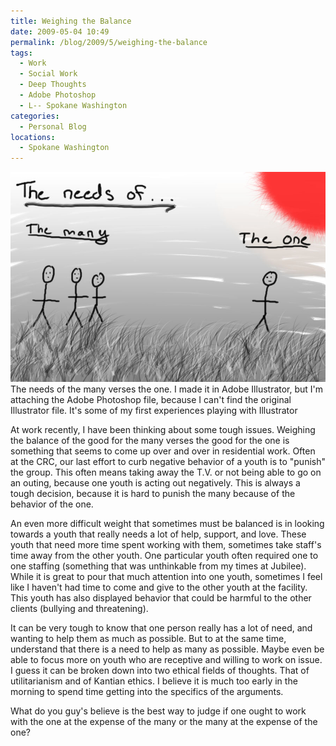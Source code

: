 ```yaml
---
title: Weighing the Balance
date: 2009-05-04 10:49
permalink: /blog/2009/5/weighing-the-balance
tags:
  - Work
  - Social Work
  - Deep Thoughts
  - Adobe Photoshop
  - L-- Spokane Washington
categories:
  - Personal Blog
locations: 
  - Spokane Washington
---
```



![ The needs of the many verses the one. I made it in Adobe Illustrator, but I'm attaching the Adobe Photoshop file, because I can't find the original Illustrator file. It's some of my first experiences playing with Illustrator][1] The needs of the many verses the one. I made it in Adobe Illustrator, but I'm attaching the Adobe Photoshop file, because I can't find the original Illustrator file. It's some of my first experiences playing with Illustrator

   [1]: /assets/media/the-needs-of-the-many-vs-the-one.jpg

At work recently, I have been thinking about some tough issues. Weighing the balance of the good for the many verses the good for the one is something that seems to come up over and over in residential work. Often at the CRC, our last effort to curb negative behavior of a youth is to "punish" the group. This often means taking away the T.V. or not being able to go on an outing, because one youth is acting out negatively. This is always a tough decision, because it is hard to punish the many because of the behavior of the one.

An even more difficult weight that sometimes must be balanced is in looking towards a youth that really needs a lot of help, support, and love. These youth that need more time spent working with them, sometimes take staff's time away from the other youth. One particular youth often required one to one staffing (something that was unthinkable from my times at Jubilee). While it is great to pour that much attention into one youth, sometimes I feel like I haven't had time to come and give to the other youth at the facility. This youth has also displayed behavior that could be harmful to the other clients (bullying and threatening).

It can be very tough to know that one person really has a lot of need, and wanting to help them as much as possible. But to at the same time, understand that there is a need to help as many as possible. Maybe even be able to focus more on youth who are receptive and willing to work on issue. I guess it can be broken down into two ethical fields of thoughts. That of utilitarianism and of Kantian ethics. I believe it is much too early in the morning to spend time getting into the specifics of the arguments.

What do you guy's believe is the best way to judge if one ought to work with the one at the expense of the many or the many at the expense of the one?